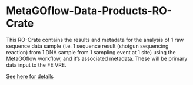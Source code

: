 # MetaGOflow-Data-Products-RO-Crate
 This RO-Crate contains the results and metadata for the analysis of 1 raw sequence data sample (i.e. 1 sequence result (shotgun sequencing reaction) from 1 DNA sample from 1 sampling event at 1 site) using the MetaGOflow workflow, and it’s associated metadata. These will be primary data input to the FE VRE.

[See here for details](https://docs.google.com/document/d/1NPkpZO9JF6rTwf4ZpnaWMBLEFiKN4mbYxX5YSNTuQY8/edit#)
